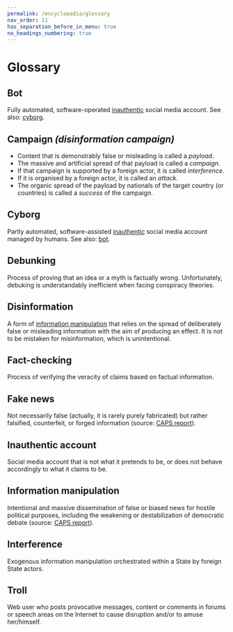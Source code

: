 ```yaml
---
permalink: /encyclopedia/glossary
nav_order: 11
has_separation_before_in_menu: true
no_headings_numbering: true
---
```


# Glossary

## Bot

Fully automated, software-operated [inauthentic](#inauthentic-account) social media account.
See also: [cyborg](#cyborg).

## Campaign _(disinformation campaign)_

- Content that is demonstrably false or misleading is called a _payload_.
- The massive and artificial spread of that payload is called a _campaign_.
- If that campaign is supported by a foreign actor, it is called _interference_.
- If it is organised by a foreign actor, it is called an _attack_.
- The organic spread of the payload by nationals of the target country (or countries) is called a _success_ of the campaign.


## Cyborg

Partly automated, software-assisted [inauthentic](#inauthentic-account) social media account managed by humans.
See also: [bot](#bot).


## Debunking

Process of proving that an idea or a myth is factually wrong. Unfortunately, debuking is understandably inefficient when facing conspiracy theories.


## Disinformation

A form of [information manipulation](#information-manipulation) that relies on the spread of deliberately false or misleading information with the aim of producing an effect. It is not to be mistaken for misinformation, which is unintentional.


## Fact-checking

Process of verifying the veracity of claims based on factual information.


## Fake news

Not necessarily false (actually, it is rarely purely fabricated) but rather falsified, counterfeit, or forged information (source: [CAPS report](https://www.diplomatie.gouv.fr/fr/politique-etrangere-de-la-france/manipulations-de-l-information/rapport-conjoint-caps-irsem-les-manipulations-de-l-information-un-defi-pour-nos/)).


## Inauthentic account

Social media account that is not what it pretends to be, or does not behave accordingly to what it claims to be.


## Information manipulation

Intentional and massive dissemination of false or biased news for hostile political purposes, including  the weakening or destabilization of democratic debate (source: [CAPS report](https://www.diplomatie.gouv.fr/fr/politique-etrangere-de-la-france/manipulations-de-l-information/rapport-conjoint-caps-irsem-les-manipulations-de-l-information-un-defi-pour-nos/)).

## Interference

Exogenous information manipulation orchestrated within a State by foreign State actors.

## Troll

Web user who posts provocative messages, content or comments in forums or speech areas on the Internet to cause disruption and/or to amuse her/himself.
